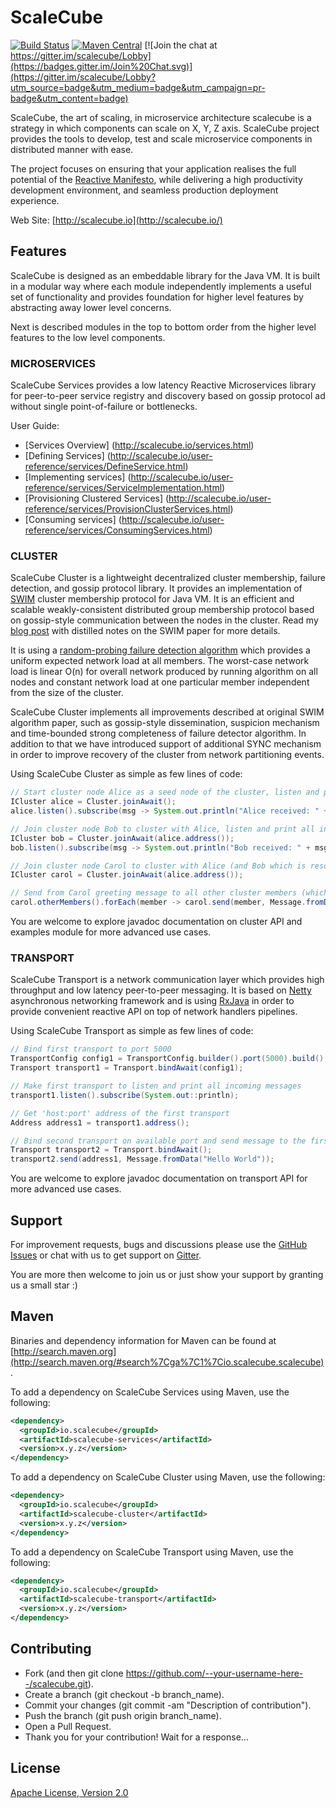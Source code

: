 # ScaleCube

[![Build Status](https://travis-ci.org/scalecube/scalecube.svg?branch=master)](https://travis-ci.org/scalecube/scalecube)
[![Maven Central](https://maven-badges.herokuapp.com/maven-central/io.scalecube/scalecube-cluster/badge.svg)](https://maven-badges.herokuapp.com/maven-central/io.scalecube/scalecube-cluster)
[![Join the chat at https://gitter.im/scalecube/Lobby](https://badges.gitter.im/Join%20Chat.svg)](https://gitter.im/scalecube/Lobby?utm_source=badge&utm_medium=badge&utm_campaign=pr-badge&utm_content=badge)

ScaleCube, the art of scaling, in microservice architecture scalecube is a strategy in which components can scale on X, Y, Z axis. 
ScaleCube project provides the tools to develop, test and scale microservice components in distributed manner with ease.

The project focuses on ensuring that your application realises the full potential of the [Reactive Manifesto](http://www.reactivemanifesto.org/), 
while delivering a high productivity development environment, and seamless production deployment experience.

Web Site: [http://scalecube.io](http://scalecube.io/)

## Features

ScaleCube is designed as an embeddable library for the Java VM. It is built in a modular way where each module independently 
implements a useful set of functionality and provides foundation for higher level features by abstracting away lower level concerns.

Next is described modules in the top to bottom order from the higher level features to the low level components.

### MICROSERVICES

ScaleCube Services provides a low latency Reactive Microservices library for peer-to-peer service registry and discovery 
based on gossip protocol ad without single point-of-failure or bottlenecks.

User Guide:

* [Services Overview] (http://scalecube.io/services.html)
* [Defining Services] (http://scalecube.io/user-reference/services/DefineService.html)
* [Implementing services] (http://scalecube.io/user-reference/services/ServiceImplementation.html)
* [Provisioning Clustered Services] (http://scalecube.io/user-reference/services/ProvisionClusterServices.html)
* [Consuming services] (http://scalecube.io/user-reference/services/ConsumingServices.html)

### CLUSTER

ScaleCube Cluster is a lightweight decentralized cluster membership, failure detection, and gossip protocol library. 
It provides an implementation of [SWIM](http://www.cs.cornell.edu/~asdas/research/dsn02-swim.pdf) cluster membership protocol for Java VM.
It is an efficient and scalable weakly-consistent distributed group membership protocol based on gossip-style communication between the 
nodes in the cluster. Read my [blog post](http://www.antonkharenko.com/2015/09/swim-distributed-group-membership.html) with distilled 
notes on the SWIM paper for more details.

It is using a [random-probing failure detection algorithm](http://www.antonkharenko.com/2015/08/scalable-and-efficient-distributed.html) which provides 
a uniform expected network load at all members. 
The worst-case network load is linear O(n) for overall network produced by running algorithm on all nodes and constant network 
load at one particular member independent from the size of the cluster.

ScaleCube Cluster implements all improvements described at original SWIM algorithm paper, such as gossip-style dissemination, suspicion mechanism 
and time-bounded strong completeness of failure detector algorithm. In addition to that we have introduced support of additional SYNC mechanism 
in order to improve recovery of the cluster from network partitioning events.
  
Using ScaleCube Cluster as simple as few lines of code:
 
``` java
// Start cluster node Alice as a seed node of the cluster, listen and print all incoming messages
ICluster alice = Cluster.joinAwait();
alice.listen().subscribe(msg -> System.out.println("Alice received: " + msg.data()));

// Join cluster node Bob to cluster with Alice, listen and print all incoming messages
ICluster bob = Cluster.joinAwait(alice.address());
bob.listen().subscribe(msg -> System.out.println("Bob received: " + msg.data()));

// Join cluster node Carol to cluster with Alice (and Bob which is resolved via Alice)
ICluster carol = Cluster.joinAwait(alice.address());

// Send from Carol greeting message to all other cluster members (which is Alice and Bob)
carol.otherMembers().forEach(member -> carol.send(member, Message.fromData("Greetings from Carol")));
```

You are welcome to explore javadoc documentation on cluster API and examples module for more advanced use cases.

### TRANSPORT

ScaleCube Transport is a network communication layer which provides high throughput and low latency peer-to-peer messaging. 
It is based on [Netty](http://netty.io/) asynchronous networking framework and is using [RxJava](https://github.com/ReactiveX/RxJava) 
in order to provide convenient reactive API on top of network handlers pipelines.

Using ScaleCube Transport as simple as few lines of code:

``` java
// Bind first transport to port 5000
TransportConfig config1 = TransportConfig.builder().port(5000).build();
Transport transport1 = Transport.bindAwait(config1);

// Make first transport to listen and print all incoming messages
transport1.listen().subscribe(System.out::println);

// Get 'host:port' address of the first transport
Address address1 = transport1.address(); 

// Bind second transport on available port and send message to the first transport
Transport transport2 = Transport.bindAwait();
transport2.send(address1, Message.fromData("Hello World"));
```

You are welcome to explore javadoc documentation on transport API for more advanced use cases.

## Support

For improvement requests, bugs and discussions please use the [GitHub Issues](https://github.com/scalecube/scalecube/issues) 
or chat with us to get support on [Gitter](https://gitter.im/scalecube/Lobby).

You are more then welcome to join us or just show your support by granting us a small star :)

## Maven

Binaries and dependency information for Maven can be found at 
[http://search.maven.org](http://search.maven.org/#search%7Cga%7C1%7Cio.scalecube.scalecube).

To add a dependency on ScaleCube Services using Maven, use the following:

``` xml
<dependency>
  <groupId>io.scalecube</groupId>
  <artifactId>scalecube-services</artifactId>
  <version>x.y.z</version> 
</dependency>
```

To add a dependency on ScaleCube Cluster using Maven, use the following:

``` xml
<dependency>
  <groupId>io.scalecube</groupId>
  <artifactId>scalecube-cluster</artifactId>
  <version>x.y.z</version>
</dependency>
```

To add a dependency on ScaleCube Transport using Maven, use the following:

``` xml
<dependency>
  <groupId>io.scalecube</groupId>
  <artifactId>scalecube-transport</artifactId>
  <version>x.y.z</version>
</dependency>
```

## Contributing

* Fork (and then git clone https://github.com/--your-username-here--/scalecube.git).		
* Create a branch (git checkout -b branch_name).		
* Commit your changes (git commit -am "Description of contribution").		
* Push the branch (git push origin branch_name).		
* Open a Pull Request.		
* Thank you for your contribution! Wait for a response...

## License

[Apache License, Version 2.0](https://github.com/scalecube/scalecube/blob/master/LICENSE.txt)
